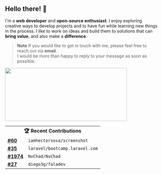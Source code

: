 <!-- icon from https://phosphoricons.com/ -->
<!-- <img width="60" height="55" align="left" src=".github/github-logo-thin.svg" /> -->

## Hello there! 👋

I'm a **web developer** and **open-source enthusiast**. I enjoy exploring creative ways to develop projects and to have fun while learning new things in the process. I like to work on ideas and build them to solutions that can **bring value**, and also make a **difference**.

> **Note** If you would like to get in touch with me, please feel free to reach out via **email**.<br>I would be more than happy to reply to your message as soon as possible.

<picture>
  <source
    srcset="https://github-readme-stats.vercel.app/api?username=mateusabelli&count_private=true&theme=github_dark_dimmed"
    media="(prefers-color-scheme: dark)"
  />
  <source
    srcset="https://github-readme-stats.vercel.app/api?username=mateusabelli&count_private=true"
    media="(prefers-color-scheme: light), (prefers-color-scheme: no-preference)"
  />
  <img align="left" width="400" height="175" src="https://github-readme-stats.vercel.app/api?username=mateusabelli&count_private=true" />
</picture>

<table align="left" width="100%">
  <th colspan="2">🏆 Recent Contributions</th>
  <tr>
    <!-- 21/05/2023-->
    <td><b><a href="https://github.com/iamhectorsosa/screenshot/pull/60">#60</a></b></td>
    <td><code>iamhectorsosa/screenshot</code></td>
  </tr>
  <tr>
    <!-- 20/03/2023-->
    <td><b><a href="https://github.com/laravel/bootcamp.laravel.com/pull/35">#35</a></b></td>
    <td><code>laravel/bootcamp.laravel.com</code></td>
  </tr>
  <tr>
    <!-- 29/04/2023-->
    <td><b><a href="https://github.com/NvChad/NvChad/pull/1974">#1974</a></b></td>
    <td><code>NvChad/NvChad</code></td>
  </tr>
  <tr>
    <!-- 28/02/2023-->
    <td><b><a href="https://github.com/diego3g/faladev/pull/27">#27</a></b></td>
    <td><code>diego3g/faladev</code></td>
  </tr>
</table>
